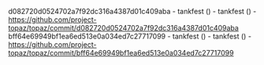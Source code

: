 d082720d0524702a7f92dc316a4387d01c409aba - tankfest () - tankfest () - https://github.com/project-topaz/topaz/commit/d082720d0524702a7f92dc316a4387d01c409aba
bff64e69949bf1ea6ed513e0a034ed7c27717099 - tankfest () - tankfest () - https://github.com/project-topaz/topaz/commit/bff64e69949bf1ea6ed513e0a034ed7c27717099
